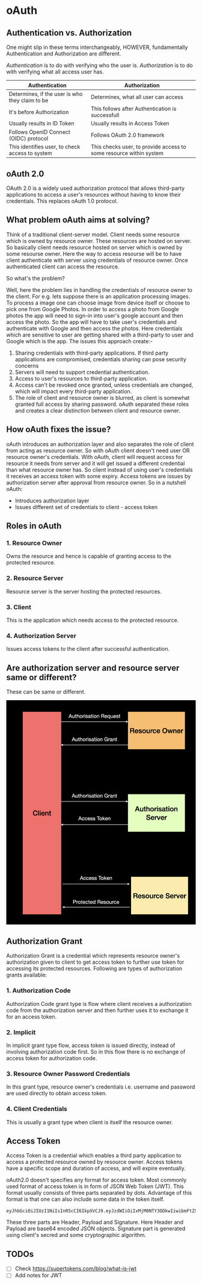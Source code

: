 # oAuth


## Authentication vs. Authorization
One might slip in these terms interchangeably, HOWEVER, fundamentally Authentication and Authorization are different.

*Authentication* is to do with verifying who the user is.
*Authorization* is to do with verifying what all access user has.

|Authentication|Authorization|
|---|---|
|Determines, if the user is who they claim to be|Determines, what all user can access|
|It's before Authorization|This follows after Authentication is successfull|
|Usually results in ID Token|Usually results in Access Token|
|Follows OpenID Connect (OIDC) protocol|Follows OAuth 2.0 framework|
|This identifies user, to check access to system|This checks user, to provide access to some resource within system|


## oAuth 2.0
OAuth 2.0 is a widely used authorization protocol that allows third-party applications to access a user's resources without 
having to know their credentials. This replaces oAuth 1.0 protocol.


## What problem oAuth aims at solving?
Think of a traditional client-server model. Client needs some resource which is owned by resource owner. These resources
are hosted on server. So basically client needs resource hosted on server which is owned by some resourse owner. Here the
way to access resourse will be to have client authenticate with server using credentials of resource owner. Once authenticated
client can access the resource.

So what's the problem?

Well, here the problem lies in handling the credentials of resource owner to the client. For e.g. lets suppose there is an
application processing images. To process a image one can choose image from device itself or choose to pick one from Google
Photos. In order to access a photo from Google photos the app will need to sign-in into user's google account and then access
the photo. So the app will have to take user's credentials and authenticate with Google and then access the photos. Here
credentials which are sensitive to user are getting shared with a third-party to user and Google which is the app. The issues
this approach create:-

1. Sharing credentials with third-party applications. If third party applications are compromised, credentials sharing can pose security concerns
2. Servers will need to support credential authentication.
3. Access to user's resources to third-party application.
4. Access can't be revoked once granted, unless credentials are changed, which will impact every third-party application.
5. The role of client and resource owner is blurred, as client is somewhat granted full access by sharing password. oAuth
separated these roles and creates a clear distinction between client and resource owner.


## How oAuth fixes the issue?
oAuth introduces an authorization layer and also separates the role of client from acting as resource owner. So with oAuth
client doesn't need user OR resource owner's credentials. With oAuth, client will request access for resource it needs from
server and it will get issued a different credential than what resource owner has. So client instead of using user's credentials
it receives an access token with some expiry. Access tokens are issues by authorization server after approval from resource
owner.
So in a nutshell oAuth:
- Introduces authorization layer
- Issues different set of credentials to client - access token


## Roles in oAuth

### 1. Resource Owner
Owns the resource and hence is capable of granting access to the protected resource.

### 2. Resource Server
Resource server is the server hosting the protected resources.

### 3. Client
This is the application which needs access to the protected resource.

### 4. Authorization Server
Issues access tokens to the client after successful authentication.


## Are authorization server and resource server same or different?
These can be same or different.

![oAuth2.0 Basic Flow](resources/oAuth2PointOBasicFlow.png "oAuth2.0 Basic Flow")


## Authorization Grant
Authorization Grant is a credential which represents resource owner's authorization given to client to get access token to
further use token for accessing its protected resources. Following are types of authorization grants available:

### 1. Authorization Code
Authorization Code grant type is flow where client receives a authorization code from the authorization server and then
further uses it to exchange it for an access token.

### 2. Implicit
In implicit grant type flow, access token is issued directly, instead of involving authorization code first. So in this flow
there is no exchange of access token for authorization code.

### 3. Resource Owner Password Credentials
In this grant type, resource owner's credentials i.e. username and password are used directly to obtain access token.

### 4. Client Credentials
This is usually a grant type when client is itself the resource owner.


## Access Token
Access Token is a credential which enables a third party application to access a protected resource owned by resource owner.
Access tokens have a specific scope and duration of access, and will expire eventually.

oAuth2.0 doesn't specifies any format for access token. Most commonly used format of access token is in form of
JSON Web Token (JWT). This format usually consists of three parts separated by dots. Advantage of this format is that one
can also include some data in the token itself.

```
eyJhbGciOiJIUzI1NiIsInR5cCI6IkpXVCJ9.eyJzdWIiOiIxMjM0NTY3ODkwIiwibmFtZSI6IkpvaG4gRG9lIiwiaWF0IjoxNTE2MjM5MDIyfQ.SflKxwRJSMeKKF2QT4fwpMeJf36POk6yJV_adQssw5c

```

These three parts are Header, Payload and Signature.
Here Header and Payload are base64 encoded JSON objects. Signature part is generated using client's secred and some cryptographic
algorithm.


## TODOs

- [ ] Check https://supertokens.com/blog/what-is-jwt
- [ ] Add notes for JWT
